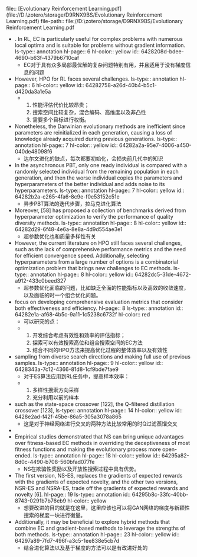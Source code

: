 file:: [Evolutionary Reinforcement Learning.pdf](file://D:\zotero/storage/D9RNX9BS/Evolutionary Reinforcement Learning.pdf)
file-path:: file://D:\zotero/storage/D9RNX9BS/Evolutionary Reinforcement Learning.pdf

- . In RL, EC is particularly useful for complex problems with numerous local optima and is suitable for problems without gradient information.
  ls-type:: annotation
  hl-page:: 6
  hl-color:: yellow
  id:: 6428208d-bdee-4690-b63f-4379b6710caf
	- EC对于具有众多局部最优解的复杂问题特别有用，并且适用于没有梯度信息的问题
- However, HPO for RL faces several challenges.
  ls-type:: annotation
  hl-page:: 6
  hl-color:: yellow
  id:: 64282758-a26d-40b4-b5c1-d420da3a1e5a
	- 1. 性能评估代价比较昂贵；
	  2. 搜索空间比较复杂，混合编码、高维度以及非凸性
	  3. 需要多个目标进行权衡。
- Nonetheless, the Darwinian evolutionary methods are inefficient since parameters are reinitialized in each generation, causing a loss of knowledge already acquired during previous generations.
  ls-type:: annotation
  hl-page:: 7
  hl-color:: yellow
  id:: 64282a2a-95e7-4006-a450-040de48098f6
	- 达尔文进化的缺点，每次都要初始化，会损失前几代中的知识
- In the asynchronous PBT, only one ready individual is compared with a randomly selected individual from the remaining population in each generation, and then the worse individual copies the parameters and hyperparameters of the better individual and adds noise to its hyperparameters.
  ls-type:: annotation
  hl-page:: 7
  hl-color:: yellow
  id:: 64282b2a-c265-4fa6-8c9e-f0e53152c51e
	- 异步PBT算法的迭代步骤，拉马克进化算法
- Moreover, [58] has proposed a collection of benchmarks derived from hyperparameter optimization to verify the performance of quality diversity methods.
  ls-type:: annotation
  hl-page:: 8
  hl-color:: yellow
  id:: 64282d29-6f48-4e6a-8e8a-4d9d554ae3e1
	- 超参数优化也和质量多样性有关
- However, the current literature on HPO still faces several challenges, such as the lack of comprehensive performance metrics and the need for efficient convergence speed. Additionally, selecting hyperparameters from a large number of options is a combinatorial optimization problem that brings new challenges to EC methods.
  ls-type:: annotation
  hl-page:: 8
  hl-color:: yellow
  id:: 64282dc5-31de-4672-a912-433c0beed327
	- 超参数优化面临的问题，比如缺乏全面的性能指标以及高效的收敛速度，以及面临的时一个组合优化问题。
- focus on developing comprehensive evaluation metrics that consider both effectiveness and efficiency.
  hl-page:: 8
  ls-type:: annotation
  id:: 64282e1a-af68-4b5c-9a11-1c5238c6732f
  hl-color:: red
	- 可以研究的点：
	- 1. 开发综合考虑有效性和效率的评估指标；
	  2. 探索可以有效搜索高位和组合搜索空间的EC方法
	  3. 结合不同的HPO方法来提高优化过程的整体效率以及有效性
- sampling from diverse search directions and making full use of previous samples.
  ls-type:: annotation
  hl-page:: 9
  hl-color:: yellow
  id:: 6428343a-7c12-4366-81d8-1cf9bde7fae9
	- 对于ES算法应用到RL任务中，提高样本效率：
	- 1. 多样性搜索方向采样
	  2. 充分利用以前的样本
- such as the state-space crossover [122], the Q-filtered distillation crossover [123],
  ls-type:: annotation
  hl-page:: 14
  hl-color:: yellow
  id:: 6428e2ad-f42f-45be-86a5-305a3078a865
	- 这是对于神经网络进行交叉的两种方法比较常用的时Q过滤蒸馏交叉
-
- Empirical studies demonstrated that NS can bring unique advantages over fitness-based EC methods in overriding the deceptiveness of most fitness functions and making the evolutionary process more open-ended.
  ls-type:: annotation
  hl-page:: 18
  hl-color:: yellow
  id:: 64295a82-8d0c-4490-b708-560bfad077fe
	- NS在欺骗性奖励以及开放性搜索过程中具有优势。
- The first version, NS-ES, replaces the gradients of expected rewards with the gradients of expected novelty, and the other two versions, NSR-ES and NSRA-ES, trade off the gradients of expected rewards and novelty [6].
  hl-page:: 19
  ls-type:: annotation
  id:: 64295b8c-33fc-40bb-8743-0291b7b76eb9
  hl-color:: yellow
	- 想要改进的目的就是在这里，这里应该也可以将GAN网络的梯度与新颖性搜索的梯度一块进行衡量。
- Additionally, it may be beneficial to explore hybrid methods that combine EC and gradient-based methods to leverage the strengths of both methods.
  ls-type:: annotation
  hl-page:: 23
  hl-color:: yellow
  id:: 64297a89-7fd7-496f-a3c5-1ee838e5cb7d
	- 结合进化算法以及基于梯度的方法可以是有改进好处的